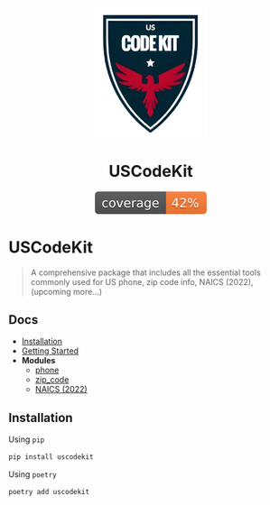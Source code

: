 <p align="center">
  <img src="./docs/logo.png" alt="USCodeKit_logo" width="200"/>
</p>

<h1 align="center">USCodeKit</h1>

<p align="center">
  <img src="./docs/coverage.svg" alt="Coverage"/>
</p>

# USCodeKit

> A comprehensive package that includes all the essential tools commonly used for US phone, zip code info, NAICS (2022), (upcoming more...)

## Docs
- [Installation](#installation)
- [Getting Started](./docs/README.md)
- **Modules**
  - [phone](./docs/phone/README.md)
  - [zip_code](./docs/zip_code/README.md)
  - [NAICS (2022)](./docs//naics/README.md)


## Installation

Using `pip`

```bash
pip install uscodekit
```

Using `poetry`

```bash
poetry add uscodekit
```
